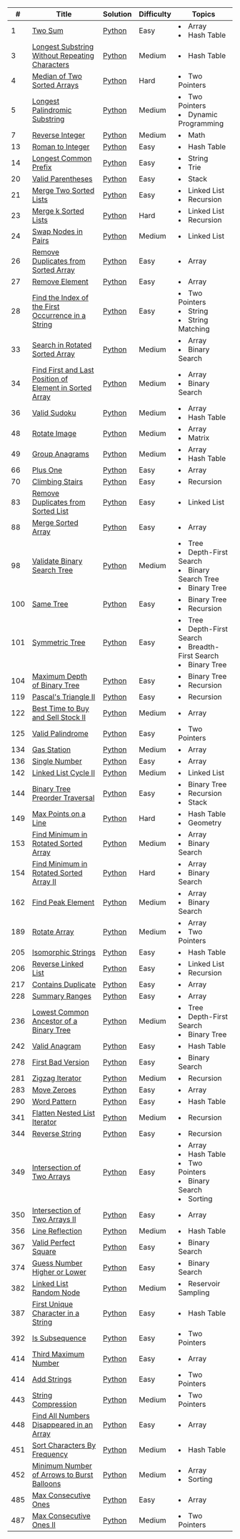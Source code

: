 
| #    | Title                                                                                                                                             | Solution                                                                | Difficulty | Topics                                                                                       |
|------|---------------------------------------------------------------------------------------------------------------------------------------------------|-------------------------------------------------------------------------|------------|----------------------------------------------------------------------------------------------|
| 1    | [Two Sum](https://leetcode.com/problems/two-sum/)                                                                                                 | [Python](1.Two_Sum.py)                                                  | Easy       | <li>Array</li> <li>Hash Table</li>                                                           |
| 3    | [Longest Substring Without Repeating Characters](https://leetcode.com/problems/longest-substring-without-repeating-characters/)                   | [Python](3.Longest_Substring_Without_Repeating_Characters.py)           | Medium     | <li>Hash Table</li>                                                                          |
| 4    | [Median of Two Sorted Arrays](https://leetcode.com/problems/median-of-two-sorted-arrays/)                                                         | [Python](4.Median_of_Two_Sorted_Arrays.py)                              | Hard       | <li>Two Pointers</li>                                                                        |
| 5    | [Longest Palindromic Substring](https://leetcode.com/problems/longest-palindromic-substring/)                                                     | [Python](5.Longest_Palindromic_Substring.py)                            | Medium     | <li>Two Pointers</li><li>Dynamic Programming</li>                                            |
| 7    | [Reverse Integer](https://leetcode.com/problems/reverse-integer/)                                                                                 | [Python](7.Reverse_Integer.py)                                          | Medium     | <li>Math</li>                                                                                |
| 13   | [Roman to Integer](https://leetcode.com/problems/roman-to-integer/)                                                                               | [Python](13.Roman_to_Integer.py)                                        | Easy       | <li>Hash Table</li>                                                                          |
| 14   | [Longest Common Prefix](https://leetcode.com/problems/longest-common-prefix/)                                                                     | [Python](14.Longest_Common_Prefix.py)                                   | Easy       | <li>String</li><li>Trie</li>                                                                 |
| 20   | [Valid Parentheses](https://leetcode.com/problems/valid-parentheses/)                                                                             | [Python](20.Valid_Parentheses.py)                                       | Easy       | <li>Stack</li>                                                                               |
| 21   | [Merge Two Sorted Lists](https://leetcode.com/problems/merge-two-sorted-lists/)                                                                   | [Python](21.Merge_Two_Sorted_Lists.py)                                  | Easy       | <li>Linked List</li> <li>Recursion</li>                                                      | 
| 23   | [Merge k Sorted Lists](https://leetcode.com/problems/merge-k-sorted-lists/)                                                                       | [Python](23.Merge_k_Sorted_Lists.py)                                    | Hard       | <li>Linked List</li> <li>Recursion</li>                                                      |
| 24   | [Swap Nodes in Pairs](https://leetcode.com/problems/swap-nodes-in-pairs/)                                                                         | [Python](24.Swap_Nodes_in_Pairs.py)                                     | Medium     | <li>Linked List</li>                                                                         |
| 26   | [Remove Duplicates from Sorted Array](https://leetcode.com/problems/remove-duplicates-from-sorted-array/)                                         | [Python](26.Remove_Duplicates_from_Sorted_Array.py)                     | Easy       | <li>Array</li>                                                                               | 
| 27   | [Remove Element](https://leetcode.com/problems/remove-element/)                                                                                   | [Python](27.Remove_Element.py)                                          | Easy       | <li>Array</li>                                                                               |  
| 28   | [Find the Index of the First Occurrence in a String](https://leetcode.com/problems/find-the-index-of-the-first-occurrence-in-a-string/)           | [Python](28.Find_the_Index_of_the_First_Occurrence_in_a_String.py)      | Easy       | <li>Two Pointers</li><li>String</li><li>String Matching</li>                                 |
| 33   | [Search in Rotated Sorted Array](https://leetcode.com/problems/search-in-rotated-sorted-array/)                                                   | [Python](33.Search_in_Rotated_Sorted_Array.py)                          | Medium     | <li>Array</li><li>Binary Search</li>                                                         | 
| 34   | [Find First and Last Position of Element in Sorted Array](https://leetcode.com/problems/find-first-and-last-position-of-element-in-sorted-array/) | [Python](34.Find_First_and_Last_Position_of_Element_in_Sorted_Array.py) | Medium     | <li>Array</li><li>Binary Search</li>                                                         | 
| 36   | [Valid Sudoku](https://leetcode.com/problems/valid-sudoku/)                                                                                       | [Python](36.Valid_Sudoku.py)                                            | Medium     | <li>Array</li><li>Hash Table</li>                                                            |
| 48   | [Rotate Image](https://leetcode.com/problems/rotate-image/)                                                                                       | [Python](48.Rotate_Image.py)                                            | Medium     | <li>Array</li><li>Matrix</li>                                                                |
| 49   | [Group Anagrams](https://leetcode.com/problems/group-anagrams/)                                                                                   | [Python](49.Group_Anagrams.py)                                          | Medium     | <li>Array</li><li>Hash Table</li>                                                            |
| 66   | [Plus One](https://leetcode.com/problems/plus-one/)                                                                                               | [Python](66.Plus_One.py)                                                | Easy       | <li>Array</li>                                                                               |
| 70   | [Climbing Stairs](https://leetcode.com/problems/climbing-stairs/)                                                                                 | [Python](70.Climbing_Stairs.py)                                         | Easy       | <li>Recursion</li>                                                                           |
| 83   | [Remove Duplicates from Sorted List](https://leetcode.com/problems/remove-duplicates-from-sorted-list/)                                           | [Python](83.Remove_Duplicates_from_Sorted_List.py)                      | Easy       | <li>Linked List</li>                                                                         |
| 88   | [Merge Sorted Array](https://leetcode.com/problems/merge-sorted-array/)                                                                           | [Python](88.Merge_Sorted_Array.py)                                      | Easy       | <li>Array</li>                                                                               | 
| 98   | [Validate Binary Search Tree](https://leetcode.com/problems/validate-binary-search-tree/)                                                         | [Python](98.Validate_Binary_Search_Tree.py)                             | Medium     | <li>Tree</li><li>Depth-First Search</li><li>Binary Search Tree</li><li>Binary Tree</li>      |
| 100  | [Same Tree](https://leetcode.com/problems/same-tree/)                                                                                             | [Python](100.Same_Tree.py)                                              | Easy       | <li>Binary Tree</li> <li>Recursion</li>                                                      |
| 101  | [Symmetric Tree](https://leetcode.com/problems/symmetric-tree/)                                                                                   | [Python](101.Symmetric_Tree.py)                                         | Easy       | <li>Tree</li><li>Depth-First Search</li><li>Breadth-First Search</li><li>Binary Tree</li>    |
| 104  | [Maximum Depth of Binary Tree](https://leetcode.com/problems/maximum-depth-of-binary-tree/)                                                       | [Python](104.Maximum_Depth_of_Binary_Tree.py)                           | Easy       | <li>Binary Tree</li> <li>Recursion</li>                                                      |
| 119  | [Pascal's Triangle II](https://leetcode.com/problems/pascals-triangle-ii/)                                                                        | [Python](119.Pascal's_Triangle_II.py)                                   | Easy       | <li>Recursion</li>                                                                           | 
| 122  | [Best Time to Buy and Sell Stock II](https://leetcode.com/problems/best-time-to-buy-and-sell-stock-ii/)                                           | [Python](119.Pascal's_Triangle_II.py)                                   | Medium     | <li>Array</li>                                                                               |
| 125  | [Valid Palindrome](https://leetcode.com/problems/valid-palindrome/)                                                                               | [Python](119.Valid_Palindrome.py)                                       | Easy       | <li>Two Pointers</li>                                                                        |
| 134  | [Gas Station](https://leetcode.com/problems/gas-station/)                                                                                         | [Python](134.Gas_Station.py)                                            | Medium     | <li>Array</li>                                                                               |
| 136  | [Single Number](https://leetcode.com/problems/single-number/)                                                                                     | [Python](136.Single_Number.py)                                          | Easy       | <li>Array</li>                                                                               |
| 142  | [Linked List Cycle II](https://leetcode.com/problems/linked-list-cycle-ii/)                                                                       | [Python](142.Linked_List_Cycle_II.py)                                   | Medium     | <li>Linked List</li>                                                                         |
| 144  | [Binary Tree Preorder Traversal](https://leetcode.com/problems/binary-tree-preorder-traversal/)                                                   | [Python](144.Binary_Tree_Preorder_Traversal.py)                         | Easy       | <li>Binary Tree</li><li>Recursion</li><li>Stack</li>                                         |
| 149  | [Max Points on a Line](https://leetcode.com/problems/max-points-on-a-line/)                                                                       | [Python](149.Max_Points_on_a_Line.py)                                   | Hard       | <li>Hash Table</li><li>Geometry</li>                                                         |
| 153  | [Find Minimum in Rotated Sorted Array](https://leetcode.com/problems/find-minimum-in-rotated-sorted-array/)                                       | [Python](153.Find_Minimum_in_Rotated_Sorted_Array.py)                   | Medium     | <li>Array</li><li>Binary Search</li>                                                         |
| 154  | [Find Minimum in Rotated Sorted Array II](https://leetcode.com/problems/find-minimum-in-rotated-sorted-array-ii/)                                 | [Python](154.Find_Minimum_in_Rotated_Sorted_Array_II.py)                | Hard       | <li>Array</li><li>Binary Search</li>                                                         | 
| 162  | [Find Peak Element](https://leetcode.com/problems/find-peak-element/)                                                                             | [Python](162.Find_Peak_Element.py)                                      | Medium     | <li>Array</li><li>Binary Search</li>                                                         | 
| 189  | [Rotate Array](https://leetcode.com/problems/rotate-array/)                                                                                       | [Python](189.Rotate_Array.py)                                           | Medium     | <li>Array</li><li>Two Pointers</li>                                                          |
| 205  | [Isomorphic Strings](https://leetcode.com/problems/isomorphic-strings/)                                                                           | [Python](205.Isomorphic_Strings.py)                                     | Easy       | <li>Hash Table</li>                                                                          |
| 206  | [Reverse Linked List](https://leetcode.com/problems/reverse-linked-list/)                                                                         | [Python](206.Reverse_Linked_List.py)                                    | Easy       | <li>Linked List</li><li>Recursion</li>                                                       |
| 217  | [Contains Duplicate](https://leetcode.com/problems/contains-duplicate/)                                                                           | [Python](217.Contains_Duplicate.py)                                     | Easy       | <li>Array</li>                                                                               |
| 228  | [Summary Ranges](https://leetcode.com/problems/summary-ranges/)                                                                                   | [Python](228.Summary_Ranges.py)                                         | Easy       | <li>Array</li>                                                                               |
| 236  | [Lowest Common Ancestor of a Binary Tree](https://leetcode.com/problems/lowest-common-ancestor-of-a-binary-tree/)                                 | [Python](236.Lowest_Common_Ancestor_of_a_Binary_Tree.py)                | Medium     | <li>Tree</li><li>Depth-First Search</li><li>Binary Tree</li>                                 |
| 242  | [Valid Anagram](https://leetcode.com/problems/valid-anagram/)                                                                                     | [Python](242.Valid_Anagram.py)                                          | Easy       | <li>Hash Table</li>                                                                          |
| 278  | [First Bad Version](https://leetcode.com/problems/first-bad-version/)                                                                             | [Python](278.First_Bad_Version.py)                                      | Easy       | <li>Binary Search</li>                                                                       | 
| 281  | [Zigzag Iterator](https://leetcode.com/problems/zigzag-iterator/)                                                                                 | [Python](281.Zigzag_Iterator.py)                                        | Medium     | <li>Recursion</li>                                                                           |
| 283  | [Move Zeroes](https://leetcode.com/problems/move-zeroes/)                                                                                         | [Python](283.Move_Zeroes.py)                                            | Easy       | <li>Array</li>                                                                               |
| 290  | [Word Pattern](https://leetcode.com/problems/word-pattern/)                                                                                       | [Python](290.Word_Pattern.py)                                           | Easy       | <li>Hash Table</li>                                                                          |
| 341  | [Flatten Nested List Iterator](https://leetcode.com/problems/flatten-nested-list-iterator/)                                                       | [Python](341.Flatten_Nested_List_Iterator.py)                           | Medium     | <li>Recursion</li>                                                                           |
| 344  | [Reverse String](https://leetcode.com/problems/reverse-string/)                                                                                   | [Python](344.Reverse_String.py)                                         | Easy       | <li>Recursion</li>                                                                           |
| 349  | [Intersection of Two Arrays](https://leetcode.com/problems/intersection-of-two-arrays/)                                                           | [Python](349.Intersection_of_Two_Arrays.py)                             | Easy       | <li>Array</li><li>Hash Table</li><li>Two Pointers</li><li>Binary Search</li><li>Sorting</li> |
| 350  | [Intersection of Two Arrays II](https://leetcode.com/problems/intersection-of-two-arrays-ii/)                                                     | [Python](350.Intersection_of_two_arrays_II.py)                          | Easy       | <li>Array</li>                                                                               |
| 356  | [Line Reflection](https://leetcode.com/problems/line-reflection/)                                                                                 | [Python](356.Line_Reflection.py)                                        | Medium     | <li>Hash Table</li>                                                                          |
| 367  | [Valid Perfect Square](https://leetcode.com/problems/valid-perfect-square/)                                                                       | [Python](367.Valid_Perfect_Square.py)                                   | Easy       | <li>Binary Search</li>                                                                       | 
| 374  | [Guess Number Higher or Lower](https://leetcode.com/problems/guess-number-higher-or-lower/)                                                       | [Python](374.Guess_Number_Higher_or_Lower.py)                           | Easy       | <li>Binary Search</li>                                                                       | 
| 382  | [Linked List Random Node](https://leetcode.com/problems/linked-list-random-node/)                                                                 | [Python](382.Linked_List_Random_Node.py)                                | Medium     | <li>Reservoir Sampling</li>                                                                  |
| 387  | [First Unique Character in a String](https://leetcode.com/problems/first-unique-character-in-a-string/)                                           | [Python](387.First_Unique_Character_in_a_String)                        | Easy       | <li>Hash Table</li>                                                                          |
| 392  | [Is Subsequence](https://leetcode.com/problems/is-subsequence/)                                                                                   | [Python](392.Is_Subsequence.py)                                         | Easy       | <li>Two Pointers</li>                                                                        |
| 414  | [Third Maximum Number](https://leetcode.com/problems/third-maximum-number/)                                                                       | [Python](414.Third_Maximum_Number.py)                                   | Easy       | <li>Array</li>                                                                               | 
| 414  | [Add Strings](https://leetcode.com/problems/add-strings/)                                                                                         | [Python](415.Add_Strings.py)                                            | Easy       | <li>Two Pointers</li>                                                                        |
| 443  | [String Compression](https://leetcode.com/problems/string-compression/)                                                                           | [Python](443.String_Compression.py)                                     | Medium     | <li>Two Pointers</li>                                                                        |
| 448  | [Find All Numbers Disappeared in an Array](https://leetcode.com/problems/find-all-numbers-disappeared-in-an-array/)                               | [Python](448.Find_All_Numbers_Disappeared_in_an_Array.py)               | Easy       | <li>Array</li>                                                                               |
| 451  | [Sort Characters By Frequency](https://leetcode.com/problems/sort-characters-by-frequency/)                                                       | [Python](451.Sort_Characters_By_Frequency.py)                           | Medium     | <li>Hash Table</li>                                                                          |
| 452  | [Minimum Number of Arrows to Burst Balloons](https://leetcode.com/problems/minimum-number-of-arrows-to-burst-balloons/)                           | [Python](452.Minimum_Number_of_Arrows_to_Burst_Balloons.py)             | Medium     | <li>Array</li>    <li>Sorting</li>                                                           |
| 485  | [Max Consecutive Ones](https://leetcode.com/problems/max-consecutive-ones/)                                                                       | [Python](485.Max_Consecutive_Ones.py)                                   | Easy       | <li>Array</li>                                                                               |
| 487  | [Max Consecutive Ones II](https://leetcode.com/problems/max-consecutive-ones-ii/)                                                                 | [Python](487.Max_Consecutive_Ones_II.py)                                | Medium     | <li>Two Pointers</li>                                                                        |